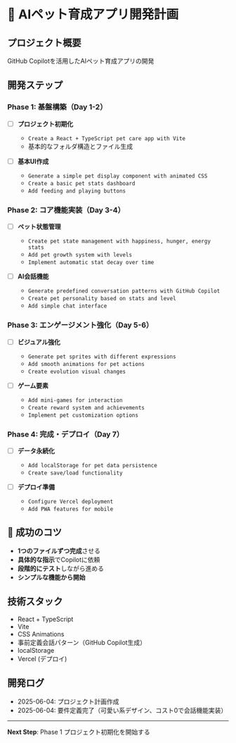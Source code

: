 # 🐾 AIペット育成アプリ開発計画

## プロジェクト概要
GitHub Copilotを活用したAIペット育成アプリの開発

## 開発ステップ

### Phase 1: 基盤構築（Day 1-2）
- [ ] **プロジェクト初期化**
  - `Create a React + TypeScript pet care app with Vite`
  - 基本的なフォルダ構造とファイル生成

- [ ] **基本UI作成**
  - `Generate a simple pet display component with animated CSS`
  - `Create a basic pet stats dashboard`
  - `Add feeding and playing buttons`

### Phase 2: コア機能実装（Day 3-4）
- [ ] **ペット状態管理**
  - `Create pet state management with happiness, hunger, energy stats`
  - `Add pet growth system with levels`
  - `Implement automatic stat decay over time`

- [ ] **AI会話機能**
  - `Generate predefined conversation patterns with GitHub Copilot`
  - `Create pet personality based on stats and level`
  - `Add simple chat interface`

### Phase 3: エンゲージメント強化（Day 5-6）
- [ ] **ビジュアル強化**
  - `Generate pet sprites with different expressions`
  - `Add smooth animations for pet actions`
  - `Create evolution visual changes`

- [ ] **ゲーム要素**
  - `Add mini-games for interaction`
  - `Create reward system and achievements`
  - `Implement pet customization options`

### Phase 4: 完成・デプロイ（Day 7）
- [ ] **データ永続化**
  - `Add localStorage for pet data persistence`
  - `Create save/load functionality`

- [ ] **デプロイ準備**
  - `Configure Vercel deployment`
  - `Add PWA features for mobile`

## 🔑 成功のコツ
- **1つのファイルずつ完成**させる
- **具体的な指示**でCopilotに依頼
- **段階的にテスト**しながら進める
- **シンプルな機能から開始**

## 技術スタック
- React + TypeScript
- Vite
- CSS Animations
- 事前定義会話パターン（GitHub Copilot生成）
- localStorage
- Vercel (デプロイ)

## 開発ログ
- 2025-06-04: プロジェクト計画作成
- 2025-06-04: 要件定義完了（可愛い系デザイン、コスト0で会話機能実装）

---
**Next Step**: Phase 1 プロジェクト初期化を開始する
